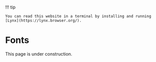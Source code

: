 !!! tip

    You can read this website in a terminal by installing and running [Lynx](https://lynx.browser.org/).

<!--- issue 91 --->

# Fonts

This page is under construction.
